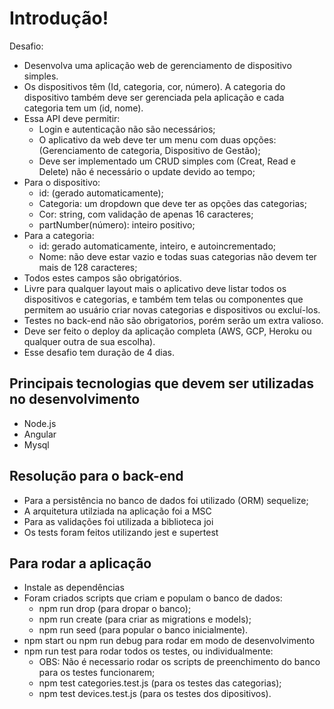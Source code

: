 # Introdução!

Desafio:
  - Desenvolva uma aplicação web de gerenciamento de dispositivo simples.
  - Os dispositivos têm (Id, categoria, cor, número). A categoria do dispositivo também deve ser gerenciada pela aplicação e cada categoria tem um (id, nome).
  - Essa API deve permitir:
    * Login e autenticação não são necessários;
    * O aplicativo da web deve ter um menu com duas opções: (Gerenciamento de categoria, Dispositivo de Gestão);
    * Deve ser implementado um CRUD simples com (Creat, Read e Delete) não é necessário o update devido ao tempo;
  - Para o dispositivo:
    * id: (gerado automaticamente);
    * Categoria: um dropdown que deve ter as opções das categorias;
    * Cor: string, com validação de apenas 16 caracteres;
    * partNumber(número): inteiro positivo;
  - Para a categoria:
    * id: gerado automaticamente, inteiro, e autoincrementado;
    * Nome: não deve estar vazio e todas suas categorias não devem ter mais de 128 caracteres;
  - Todos estes campos são obrigatórios.
  - Livre para qualquer layout mais o aplicativo deve listar todos os dispositivos e categorias, e também tem telas ou componentes que permitem ao usuário criar novas categorias e dispositivos ou excluí-los.
  - Testes no back-end não são obrigatorios, porém serão um extra valioso.
  - Deve ser feito o deploy da aplicação completa (AWS, GCP, Heroku ou qualquer outra de sua escolha).
  - Esse desafio tem duração de 4 dias.

## Principais tecnologias que devem ser utilizadas no desenvolvimento 
  * Node.js 
  * Angular
  * Mysql
 
## Resolução para o back-end
  * Para a persistência no banco de dados foi utilizado (ORM) sequelize;
  * A arquitetura utilziada na aplicação foi a MSC
  * Para as validações foi utilizada a biblioteca joi
  * Os tests foram feitos utilizando jest e supertest
  
## Para rodar a aplicação
  * Instale as dependências
  * Foram criados scripts que criam e populam o banco de dados:
    - npm run drop (para dropar o banco);
    - npm run create (para criar as migrations e models);
    - npm run seed (para popular o banco inicialmente).
  * npm start ou npm run debug para rodar em modo de desenvolvimento
  * npm run test para rodar todos os testes, ou individualmente:
    - OBS: Não é necessario rodar os scripts de preenchimento do banco para os testes funcionarem;
    - npm test categories.test.js (para os testes das categorias);
    - npm test devices.test.js (para os testes dos dipositivos).
